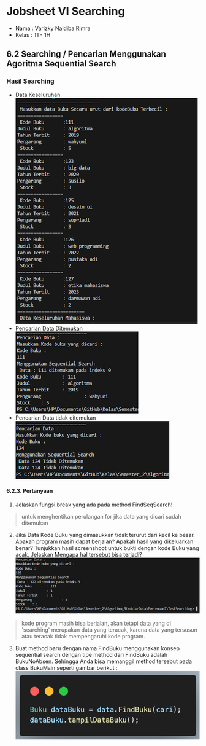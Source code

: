 # Jobsheet VI Searching
- Nama    : Varizky Naldiba Rimra
- Kelas   : TI - 1H

## 6.2 Searching / Pencarian Menggunakan Agoritma Sequential Search

### Hasil Searching

- Data Keseluruhan
![alt text](image-2.png)
-  Pencarian Data Ditemukan
![alt text](image.png)
- Pencarian Data tidak ditemukan
![alt text](image-1.png)

#### 6.2.3. Pertanyaan
1. Jelaskan fungsi break yang ada pada method FindSeqSearch!
> untuk menghentikan perulangan for jika data yang dicari sudah ditemukan
2. Jika Data Kode Buku yang dimasukkan tidak terurut dari kecil ke besar. Apakah program masih dapat berjalan? Apakah hasil yang dikeluarkan benar? Tunjukkan hasil screenshoot untuk bukti dengan kode Buku yang acak. Jelaskan Mengapa hal tersebut bisa terjadi?
![alt text](image-4.png)
> kode program masih bisa berjalan, akan tetapi data yang di 'searching' merupakan data yang teracak, karena data yang tersusun atau teracak     tidak mempengaruhi kode program. 
3. Buat method baru dengan nama FindBuku menggunakan konsep sequential search dengan tipe method dari FindBuku adalah BukuNoAbsen. Sehingga Anda bisa memanggil method tersebut pada class BukuMain seperti gambar berikut :
![alt text](image-3.png)